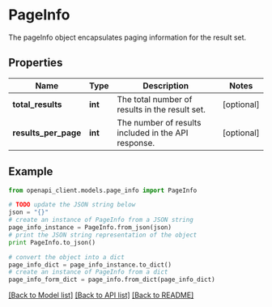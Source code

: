# PageInfo

The pageInfo object encapsulates paging information for the result set.

## Properties
Name | Type | Description | Notes
------------ | ------------- | ------------- | -------------
**total_results** | **int** | The total number of results in the result set. | [optional]
**results_per_page** | **int** | The number of results included in the API response. | [optional]

## Example

```python
from openapi_client.models.page_info import PageInfo

# TODO update the JSON string below
json = "{}"
# create an instance of PageInfo from a JSON string
page_info_instance = PageInfo.from_json(json)
# print the JSON string representation of the object
print PageInfo.to_json()

# convert the object into a dict
page_info_dict = page_info_instance.to_dict()
# create an instance of PageInfo from a dict
page_info_form_dict = page_info.from_dict(page_info_dict)
```
[[Back to Model list]](../README.md#documentation-for-models) [[Back to API list]](../README.md#documentation-for-api-endpoints) [[Back to README]](../README.md)

